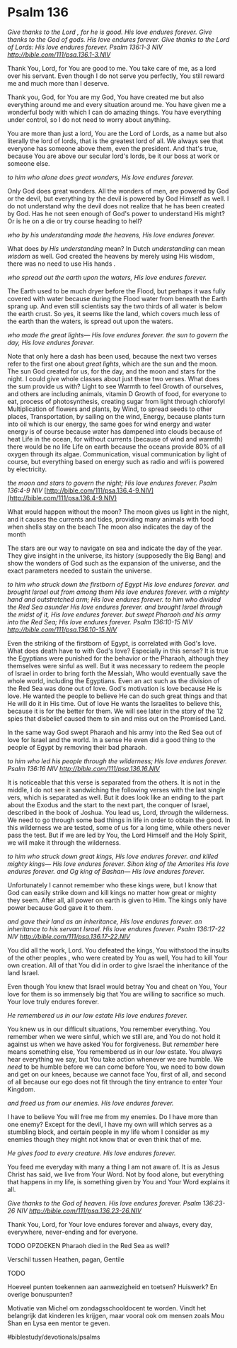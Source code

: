 # Psalm 136
*Give thanks to the Lord , for he is good. His love endures forever.*
*Give thanks to the God of gods. His love endures forever.*
*Give thanks to the Lord of Lords: His love endures forever.*
*Psalm 136:1-3 NIV*
*http://bible.com/111/psa.136.1-3.NIV*

Thank You, Lord, for You are good to me. You take care of me, as a lord over his servant. Even though I do not serve you perfectly, You still reward me and much more than I deserve.

Thank you, God, for You are my God, You have created me but also everything around me and every situation around me. You have given me a wonderful body with which I can do amazing things.
You have everything under control, so I do not need to worry about anything.

You are more than just a lord, You are the Lord of Lords, as a name but also literally the lord of lords, that is the greatest lord of all. We always see that everyone has someone above them, even the president. And that's true, because You are above our secular lord's lords, be it our boss at work or someone else.

*to him who alone does great wonders, His love endures forever.*

Only God does great wonders. All the wonders of men, are powered by God or the devil, but everything by the devil is powered by God Himself as well.
I do not understand why the devil does not realize that he has been created by God. Has he not seen enough of God's power to understand His might?
Or is he on a die or try course heading to hell?

*who by his understanding made the heavens, His love endures forever.*

What does *by His understanding* mean? In Dutch *understanding* can mean *wisdom* as well. God created the heavens by merely using His wisdom, there was no need to use His hands *.*

*who spread out the earth upon the waters, His love endures forever.*

The Earth used to be much dryer before the Flood, but perhaps it was fully covered with water because during the Flood water from beneath the Earth sprang up. And even still scientists say the two thirds of all water is below the earth crust. So yes, it seems like the land, which covers much less of the earth than the waters, is spread out upon the waters.

*who made the great lights— His love endures forever.*
*the sun to govern the day, His love endures forever.*

Note that only here a dash has been used, because the next two verses refer to the first one about *great lights*, which are the sun and the moon.
The sun God created for us, for the day, and the moon and stars for the night. I could give whole classes about just these two verses.
What does the sum provide us with?
Light to see
Warmth to feel
Growth of ourselves, and others are including animals, vitamin D
Growth of food, for everyone to eat, process of photosynthesis, creating sugar from light through chlorofyl
Multiplication of flowers and plants, by Wind, to spread seeds to other places,
Transportation, by sailing on the wind,
Energy, because plants turn into oil which is our energy, the same goes for wind energy and water energy is of course because water has dampened into clouds because of heat
Life in the ocean, for without currents (because of wind and warmth) there would be no life
Life on earth because the oceans provide 80% of all oxygen through its algae.
Communication, visual communication by light of course, but everything based on energy such as radio and wifi is powered by electricity.

*the moon and stars to govern the night; His love endures forever.*
*Psalm 136:4-9 NIV*
[http://bible.com/111/psa.136.4-9.NIV](http://bible.com/111/psa.136.4-9.NIV)

What would happen without the moon?
The moon gives us light in the night,
and it causes the currents and tides, providing many animals with food when shells stay on the beach
The moon also indicates the day of the month

The stars are our way to navigate on sea and
indicate the day of the year.
They give insight in the universe, its history (supposedly the Big Bang)
and show the wonders of God such as the expansion of the universe, and the exact parameters needed to sustain the universe.

*to him who struck down the firstborn of Egypt His love endures forever.*
*and brought Israel out from among them His love endures forever.*
*with a mighty hand and outstretched arm; His love endures forever.*
*to him who divided the Red Sea asunder His love endures forever.*
*and brought Israel through the midst of it, His love endures forever.*
*but swept Pharaoh and his army into the Red Sea; His love endures forever.*
*Psalm 136:10-15 NIV*
*http://bible.com/111/psa.136.10-15.NIV*

Even the striking of the firstborn of Egypt, is correlated with God's love. What does death have to with God's love? Especially in this sense?
It is true the Egyptians were punished for the behavior or the Pharaoh, although they themselves were sinful as well. But it was necessary to redeem the people of Israel in order to bring forth the Messiah, Who would eventually save the whole world, including the Egyptians.
Even an act such as the division of the Red Sea was done out of love. God's motivation is love because He is love. He wanted the people to believe He can do such great things and that He will do it in His time. Out of love He wants the Israelites to believe this, because it is for the better for them. We will see later in the story of the 12 spies that disbelief caused them to sin and miss out on the Promised Land.

In the same way God swept Pharaoh and his army into the Red Sea out of love for Israel and the world. In a sense He even did a good thing to the people of Egypt by removing their bad pharaoh.

*to him who led his people through the wilderness; His love endures forever.*
*Psalm 136:16 NIV*
*http://bible.com/111/psa.136.16.NIV*

It is noticeable that this verse is separated from the others. It is not in the middle, I do not see it sandwiching the following verses with the last single vers, which is separated as well. But it does look like an ending to the part about the Exodus and the start to the next part, the conquer of Israel, described in the book of Joshua.
You lead us, Lord, *through* the wilderness. We need to go through some bad things in life in order to obtain the good.
In this wilderness we are tested, some of us for a long time, while others never pass the test.
But if we are led by You, the Lord Himself and the Holy Spirit, we will make it through the wilderness.

*to him who struck down great kings, His love endures forever.*
*and killed mighty kings— His love endures forever.*
*Sihon king of the Amorites His love endures forever. and Og king of Bashan— His love endures forever.*

Unfortunately I cannot remember who these kings were, but I know that God can easily strike down and kill kings no matter how great or mighty they seem. After all, all power on earth is given to Him. The kings only have power because God gave it to them.

*and gave their land as an inheritance, His love endures forever.*
*an inheritance to his servant Israel. His love endures forever.*
*Psalm 136:17-22 NIV*
*http://bible.com/111/psa.136.17-22.NIV*

You did all the work, Lord. You defeated the kings, You withstood the insults of the other peoples , who were created by You as well, You had to kill Your own creation. All of that You did in order to give Israel the inheritance of the land Israel.

Even though You knew that Israel would betray You and cheat on You, Your love for them is so immensely big that You are willing to sacrifice so much.
Your love truly endures forever.

*He remembered us in our low estate*
*His love endures forever.*

You knew us in our difficult situations, You remember everything. You remember when we were sinful, which we still are, and You do not hold it against us when we have asked You for forgiveness.
But *remember* here means something else, You remembered *us* in our *low* estate. You always hear everything we say, but You take action whenever we are humble. We *need* to be humble before we can come before You, we need to bow down and get on our knees, because we cannot face You, first of all, and second of all because our ego does not fit through the tiny entrance to enter Your Kingdom.

*and freed us from our enemies. His love endures forever.*

I have to believe You will free me from my enemies. Do I have more than one enemy? Except for the devil, I have my own will which serves as a stumbling block, and certain people in my life whom I consider as my enemies though they might not know that or even think that of me.

*He gives food to every creature. His love endures forever.*
 
 
You feed me everyday with many a thing I am not aware of. It is as Jesus Christ has said, we live from Your Word.
Not by food alone, but everything that happens in my life, is something given by You and Your Word explains it all.

*Give thanks to the God of heaven. His love endures forever.*
*Psalm 136:23-26 NIV*
*http://bible.com/111/psa.136.23-26.NIV*

Thank You, Lord, for Your love endures forever and always, every day, everywhere, never-ending and for everyone.

TODO OPZOEKEN
Pharaoh died in the Red Sea as well?

Verschil tussen
Heathen, pagan, Gentile

TODO

Hoeveel punten toekennen aan aanwezigheid en toetsen? Huiswerk? En overige bonuspunten?

Motivatie van Michel om zondagsschooldocent te worden.
Vindt het belangrijk dat kinderen les krijgen, maar vooral ook om mensen zoals Mou Shan en Lysa een mentor te geven.

#biblestudy/devotionals/psalms